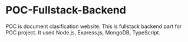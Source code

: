 # POC-Fullstack-Backend
POC is document clasification website. This is fullstack backend part for POC project. It used Node.js, Express.js, MongoDB, TypeScript.
